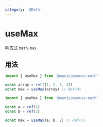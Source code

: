 ```yaml
---
category: '@Math'
---
```


# useMax

响应式 `Math.max`.

## 用法

```ts
import { useMax } from '@mpxjs/mpxuse-math'

const array = ref([1, 2, 3, 4])
const max = useMax(array) // Ref<4>
```

```ts
import { useMax } from '@mpxjs/mpxuse-math'

const a = ref(1)
const b = ref(3)

const max = useMax(a, b, 2) // Ref<3>
```

